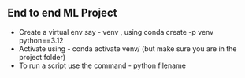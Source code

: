 ## End to end ML Project 

- Create a virtual env say - venv , using  conda create -p venv python==3.12
- Activate using - conda activate venv/ (but make sure you are in the project folder)
- To run a script use the command - python filename

